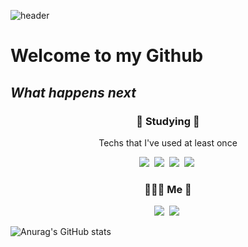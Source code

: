 ![header](http://capsule-render.vercel.app/api?type=slice&color=timeGradient&height=300&section=header&text=Suhyunpark&fontsize=85)

# Welcome to my Github
## _What happens next_

<h3 align="center">📕 Studying 📕</h3>

<p align="center"> Techs that I've used at least once</p>

<p align="center">
  <img src="https://img.shields.io/badge/Python-3766AB?style=flat-square&logo=Python&logoColor=white"/></a>&nbsp
  <img src="https://img.shields.io/badge/Go-00ADD8?style=flat-square&logo=Go&logoColor=white"/></a>&nbsp
  <img src="https://img.shields.io/badge/C-A8B9CC?style=flat-square&logo=C&logoColor=white"/></a>&nbsp
  <img src="https://img.shields.io/badge/Java-007396?style=flat-square&logo=Java&logoColor=white"/></a>&nbsp
  
<h3 align="center">🤸🏻‍♀️ Me 🤸</h3>
<p align="center">
   <img src="https://img.shields.io/badge/Instagram-E4405F?style=flat-square&logo=Instagram&logoColor=white"/></a>&nbsp
   <img src="https://img.shields.io/badge/Gmail-EA4335?style=flat-square&logo=Gmail&logoColor=white"/></a>&nbsp

![Anurag's GitHub stats](https://github-readme-stats.vercel.app/api?username=sue0725&&show_icons=true&theme=tokyonight)
